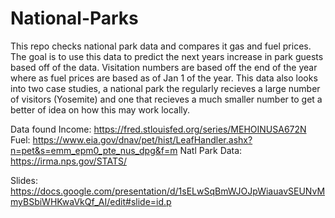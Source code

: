# National-Parks
This repo checks national park data and compares it gas and fuel prices. The goal is to use this data to predict the next years increase in park guests based off of the data. Visitation numbers are based off the end of the year where as fuel prices are based as of Jan 1 of the year.
This data also looks into two case studies, a national park the regularly recieves a large number of visitors (Yosemite) and one that recieves a much smaller number to get a better of idea on how this may work locally. 


Data found
Income: https://fred.stlouisfed.org/series/MEHOINUSA672N
Fuel: https://www.eia.gov/dnav/pet/hist/LeafHandler.ashx?n=pet&s=emm_epm0_pte_nus_dpg&f=m
Natl Park Data: https://irma.nps.gov/STATS/

Slides: https://docs.google.com/presentation/d/1sELwSqBmWJOJpWiauavSEUNvMmyBSbiWHKwaVkQf_AI/edit#slide=id.p
